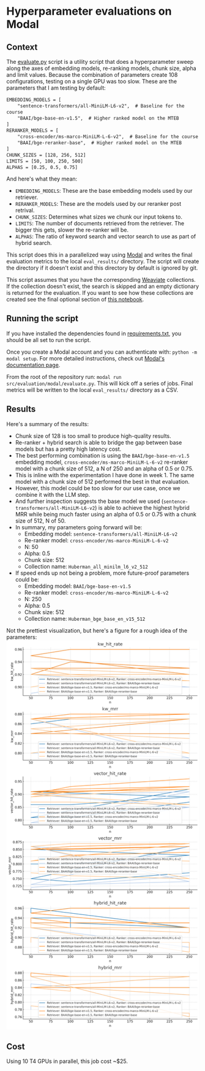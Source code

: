 # Hyperparameter evaluations on Modal

## Context

The [evaluate.py](./evaluate.py) script is a utility script that does a hyperparameter sweep along the axes of embedding models, re-ranking models, chunk size, alpha and limit values. Because the combination of parameters create 108 configurations, testing on a single GPU was too slow. These are the parameters that I am testing by default:

```{python}
EMBEDDING_MODELS = [
    "sentence-transformers/all-MiniLM-L6-v2",  # Baseline for the course
    "BAAI/bge-base-en-v1.5",  # Higher ranked model on the MTEB
]
RERANKER_MODELS = [
    "cross-encoder/ms-marco-MiniLM-L-6-v2",  # Baseline for the course
    "BAAI/bge-reranker-base",  # Higher ranked model on the MTEB
]
CHUNK_SIZES = [128, 256, 512]
LIMITS = [50, 100, 250, 500]
ALPHAS = [0.25, 0.5, 0.75]
```

And here's what they mean:
* `EMBEDDING_MODELS`: These are the base embedding models used by our retriever.
* `RERANKER_MODELS`: These are the models used by our reranker post retrival.
* `CHUNK_SIZES`: Determines what sizes we chunk our input tokens to.
* `LIMITS`: The number of documents retrieved from the retriever. The bigger this gets, slower the re-ranker will be.
* `ALPHAS`: The ratio of keyword search and vector search to use as part of hybrid search.

This script does this in a parallelized way using [Modal](https://modal.com/) and writes the final evaluation metrics to the local `eval_results/` directory. The script will create the directory if it doesn't exist and this directory by default is ignored by git.

This script assumes that you have the corresponding [Weaviate](https://weaviate.io/) collections. If the collection doesn't exist, the search is skipped and an empty dictionary is returned for the evaluation. If you want to see how these collections are created see the final optional section of [this notebook](../../../notebooks/3-Retrieval_Evaluation_Week1.ipynb).

## Running the script

If you have installed the dependencies found in [requirements.txt](../../../requirements.txt), you should be all set to run the script.

Once you create a Modal account and you can authenticate with: `python -m modal setup`. For more detailed instructions, check out [Modal's documentation page](https://modal.com/docs/examples/hello_world).

From the root of the repository run: `modal run src/evaluation/modal/evaluate.py`. This will kick off a series of jobs. Final metrics will be written to the local `eval_results/` directory as a CSV.

## Results

Here's a summary of the results:
* Chunk size of 128 is too small to produce high-quality results.
* Re-ranker + hybrid search is able to bridge the gap between base models but has a pretty high latency cost.
* The best performing combination is using the `BAAI/bge-base-en-v1.5` embedding model, `cross-encoder/ms-marco-MiniLM-L-6-v2` re-ranker model with a chunk size of 512, a N of 250 and an alpha of 0.5 or 0.75.
* This is inline with the experimentation I have done in week 1. The same model with a chunk size of 512 performed the best in that evaluation.
* However, this model could be too slow for our use case, once we combine it with the LLM step.
* And further inspection suggests the base model we used (`sentence-transformers/all-MiniLM-L6-v2`) is able to achieve the highest hybrid MRR while being much faster using an alpha of 0.5 or 0.75 with a chunk size of 512, N of 50.
* In summary, my parameters going forward will be:
  * Embedding model: `sentence-transformers/all-MiniLM-L6-v2`
  * Re-ranker model: `cross-encoder/ms-marco-MiniLM-L-6-v2`
  * N: 50
  * Alpha: 0.5
  * Chunk size: 512
  * Collection name: `Huberman_all_minilm_l6_v2_512`
* If speed ends up not being a problem, more future-proof parameters could be:
  * Embedding model: `BAAI/bge-base-en-v1.5`
  * Re-ranker model: `cross-encoder/ms-marco-MiniLM-L-6-v2`
  * N: 250
  * Alpha: 0.5
  * Chunk size: 512
  * Collection name: `Huberman_bge_base_en_v15_512`

Not the prettiest visualization, but here's a figure for a rough idea of the parameters:
![Full sweep analysis summary](full_sweep.png)

## Cost

Using 10 T4 GPUs in parallel, this job cost ~$25.
